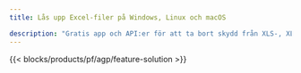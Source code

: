 ```yaml
---
title: Lås upp Excel-filer på Windows, Linux och macOS 

description: "Gratis app och API:er för att ta bort skydd från XLS-, XLSX- och ODS-filer"
---
```

{{< blocks/products/pf/agp/feature-solution >}} 

